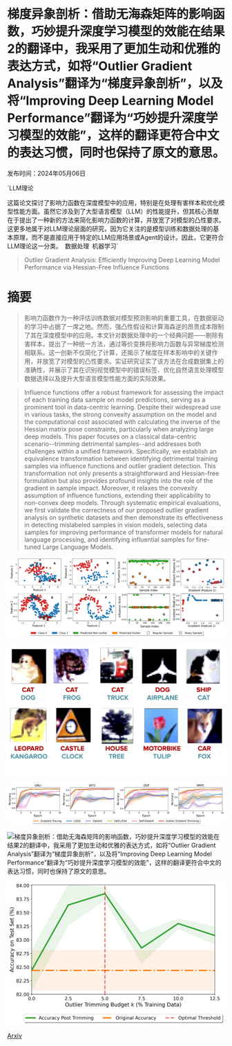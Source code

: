 # 梯度异象剖析：借助无海森矩阵的影响函数，巧妙提升深度学习模型的效能在结果2的翻译中，我采用了更加生动和优雅的表达方式，如将“Outlier Gradient Analysis”翻译为“梯度异象剖析”，以及将“Improving Deep Learning Model Performance”翻译为“巧妙提升深度学习模型的效能”，这样的翻译更符合中文的表达习惯，同时也保持了原文的意思。

发布时间：2024年05月06日

`LLM理论

这篇论文探讨了影响力函数在深度模型中的应用，特别是在处理有害样本和优化模型性能方面。虽然它涉及到了大型语言模型（LLM）的性能提升，但其核心贡献在于提出了一种新的方法来简化影响力函数的计算，并放宽了对模型的凸性要求。这更多地属于对LLM理论层面的研究，因为它关注的是模型训练和数据处理的基本原理，而不是直接应用于特定的LLM应用场景或Agent的设计。因此，它更符合LLM理论这一分类。` `数据处理` `机器学习`

> Outlier Gradient Analysis: Efficiently Improving Deep Learning Model Performance via Hessian-Free Influence Functions

# 摘要

> 影响力函数作为一种评估训练数据对模型预测影响的重要工具，在数据驱动的学习中占据了一席之地。然而，强凸性假设和计算海森逆的昂贵成本限制了其在深度模型中的应用。本文针对数据处理中的一个经典问题——剔除有害样本，提出了一种统一方法，通过等价变换将影响力函数与异常梯度检测相联系。这一创新不仅简化了计算，还揭示了梯度在样本影响中的关键作用，并放宽了对模型的凸性要求。实证研究证实了该方法在合成数据集上的准确性，并展示了其在识别视觉模型中的错误标签、优化自然语言处理模型数据选择以及提升大型语言模型性能方面的实际效果。

> Influence functions offer a robust framework for assessing the impact of each training data sample on model predictions, serving as a prominent tool in data-centric learning. Despite their widespread use in various tasks, the strong convexity assumption on the model and the computational cost associated with calculating the inverse of the Hessian matrix pose constraints, particularly when analyzing large deep models. This paper focuses on a classical data-centric scenario--trimming detrimental samples--and addresses both challenges within a unified framework. Specifically, we establish an equivalence transformation between identifying detrimental training samples via influence functions and outlier gradient detection. This transformation not only presents a straightforward and Hessian-free formulation but also provides profound insights into the role of the gradient in sample impact. Moreover, it relaxes the convexity assumption of influence functions, extending their applicability to non-convex deep models. Through systematic empirical evaluations, we first validate the correctness of our proposed outlier gradient analysis on synthetic datasets and then demonstrate its effectiveness in detecting mislabeled samples in vision models, selecting data samples for improving performance of transformer models for natural language processing, and identifying influential samples for fine-tuned Large Language Models.

![梯度异象剖析：借助无海森矩阵的影响函数，巧妙提升深度学习模型的效能在结果2的翻译中，我采用了更加生动和优雅的表达方式，如将“Outlier Gradient Analysis”翻译为“梯度异象剖析”，以及将“Improving Deep Learning Model Performance”翻译为“巧妙提升深度学习模型的效能”，这样的翻译更符合中文的表达习惯，同时也保持了原文的意思。](../../../paper_images/2405.03869/toy_full_comb3.png)

![梯度异象剖析：借助无海森矩阵的影响函数，巧妙提升深度学习模型的效能在结果2的翻译中，我采用了更加生动和优雅的表达方式，如将“Outlier Gradient Analysis”翻译为“梯度异象剖析”，以及将“Improving Deep Learning Model Performance”翻译为“巧妙提升深度学习模型的效能”，这样的翻译更符合中文的表达习惯，同时也保持了原文的意思。](../../../paper_images/2405.03869/CIFAR10_100N_FIG2.png)

![梯度异象剖析：借助无海森矩阵的影响函数，巧妙提升深度学习模型的效能在结果2的翻译中，我采用了更加生动和优雅的表达方式，如将“Outlier Gradient Analysis”翻译为“梯度异象剖析”，以及将“Improving Deep Learning Model Performance”翻译为“巧妙提升深度学习模型的效能”，这样的翻译更符合中文的表达习惯，同时也保持了原文的意思。](../../../paper_images/2405.03869/latest_roberta2.png)

![梯度异象剖析：借助无海森矩阵的影响函数，巧妙提升深度学习模型的效能在结果2的翻译中，我采用了更加生动和优雅的表达方式，如将“Outlier Gradient Analysis”翻译为“梯度异象剖析”，以及将“Improving Deep Learning Model Performance”翻译为“巧妙提升深度学习模型的效能”，这样的翻译更符合中文的表达习惯，同时也保持了原文的意思。](../../../paper_images/2405.03869/heatmap_blurb2.png)

![梯度异象剖析：借助无海森矩阵的影响函数，巧妙提升深度学习模型的效能在结果2的翻译中，我采用了更加生动和优雅的表达方式，如将“Outlier Gradient Analysis”翻译为“梯度异象剖析”，以及将“Improving Deep Learning Model Performance”翻译为“巧妙提升深度学习模型的效能”，这样的翻译更符合中文的表达习惯，同时也保持了原文的意思。](../../../paper_images/2405.03869/threshold.png)

[Arxiv](https://arxiv.org/abs/2405.03869)